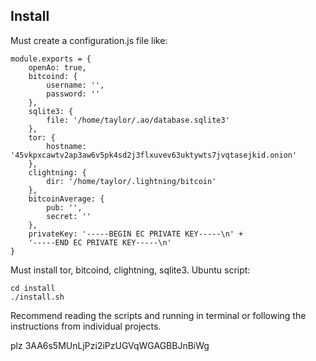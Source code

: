 ## Install

Must create a configuration.js file like:
```
module.exports = {
    openAo: true,
    bitcoind: {
        username: '',
        password: ''
    },
    sqlite3: {
        file: '/home/taylor/.ao/database.sqlite3'
    },
    tor: {
    	hostname: '45vkpxcawtv2ap3aw6v5pk4sd2j3flxuvev63uktywts7jvqtasejkid.onion'
    },
    clightning: {
        dir: '/home/taylor/.lightning/bitcoin'
    },
    bitcoinAverage: {
        pub: '',
        secret: ''
    },
    privateKey: '-----BEGIN EC PRIVATE KEY-----\n' +
    '-----END EC PRIVATE KEY-----\n'
}

```

Must install tor, bitcoind, clightning, sqlite3. Ubuntu script:
```
cd install
./install.sh
```
Recommend reading the scripts and running in terminal or following the instructions from individual projects.

plz 3AA6s5MUnLjPzi2iPzUGVqWGAGBBJnBiWg
